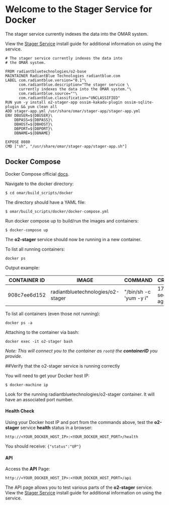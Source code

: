 # Welcome to the Stager Service for Docker

The stager service currently indexes the data into the OMAR system.

View the [Stager Service](../install-guide/stager-app.md#Installation) install guide for additional information on using the service.

```
# The stager service currently indexes the data into
# the OMAR system.

FROM radiantbluetechnologies/o2-base
MAINTAINER RadiantBlue Technologies radiantblue.com
LABEL com.radiantblue.version="0.1"\
      com.radiantblue.description="The stager service \
      currently indexes the data into the OMAR system."\
      com.radiantblue.source=""\
      com.radiantblue.classification="UNCLASSIFIED"
RUN yum -y install o2-stager-app ossim-kakadu-plugin ossim-sqlite-plugin && yum clean all
ADD stager-app.yml /usr/share/omar/stager-app/stager-app.yml
ENV DBUSER=${DBUSER}\
    DBPASS=${DBPASS}\
    DBHOST=${DBHOST}\
    DBPORT=${DBPORT}\
    DBNAME=${DBNAME}

EXPOSE 8080
CMD ["sh", "/usr/share/omar/stager-app/stager-app.sh"]
```

## Docker Compose

Docker Compose official [docs](https://docs.docker.com/compose/overview/).

Navigate to the docker directory:

```
$ cd omar/build_scripts/docker
```

The directory should have a YAML file:

```
$ omar/build_scripts/docker/docker-compose.yml
```

Run docker compose up to build/run the images and containers:
```
$ docker-compose up
```

The **o2-stager** service should now be running in a new container.  

To list all running containers:

```
docker ps
```
Output example:

CONTAINER ID | IMAGE | COMMAND | CREATED | PORTS | NAMES
------------ | ------------- | ------------ | ------------ | ------------ | ------------
908c7ee6d152 | radiantbluetechnologies/o2-stager  | "/bin/sh -c 'yum -y i" | 17 seconds ago | 0.0.0.0:5002->8080/tcp | o2-wmts


To list all containers (even those not running):

```
docker ps -a
```

Attaching to the container via bash:

```
docker exec -it o2-stager bash
```
*Note: This will connect you to the container as `root@` the **containerID** you provide.*

##Verify that the o2-stager service is running correctly

You will need to get your Docker host IP:
```
$ docker-machine ip
```

Look for the running radiantbluetechnologies/o2-stager container.  It will have an associated port number.

#### Health Check
Using your Docker host IP and port from the commands above, test the **o2-stager** service **health** status in a browser:
```
http://<YOUR_DOCKER_HOST_IP>:<YOUR_DOCKER_HOST_PORT>/health
```
You should receive:
`{"status":"UP"}`

#### API
Access the **API** Page:
```
http://<YOUR_DOCKER_HOST_IP>:<YOUR_DOCKER_HOST_PORT>/api
```
The API page allows you to test various parts of the **o2-stager** service.  View the [Stager Service](../install-guide/stager-app.md#Installation) install guide for additional information on using the service.
